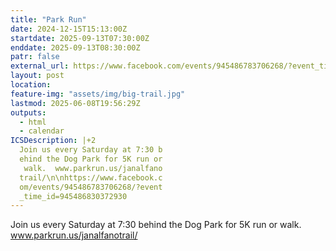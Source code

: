 ```yaml
---
title: "Park Run"
date: 2024-12-15T15:13:00Z
startdate: 2025-09-13T07:30:00Z
enddate: 2025-09-13T08:30:00Z
patr: false
external_url: https://www.facebook.com/events/945486783706268/?event_time_id=945486830372930
layout: post
location: 
feature-img: "assets/img/big-trail.jpg"
lastmod: 2025-06-08T19:56:29Z
outputs:
  - html
  - calendar
ICSDescription: |+2
  Join us every Saturday at 7:30 b  ehind the Dog Park for 5K run or   walk.  www.parkrun.us/janalfano  trail/\n\nhttps://www.facebook.c  om/events/945486783706268/?event  _time_id=945486830372930
---
```


Join us every Saturday at 7&#58;30 behind the Dog Park for 5K run or walk.  www.parkrun.us/janalfanotrail/<br>
  <br>
  
